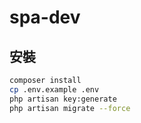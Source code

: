 # spa-dev

## 安裝

```bash
composer install
cp .env.example .env
php artisan key:generate
php artisan migrate --force
```


